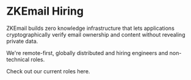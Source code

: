 # ZKEmail Hiring

ZKEmail builds zero knowledge infrastructure that lets applications cryptographically verify email ownership and content without revealing private data. 

We're remote-first, globally distributed and hiring engineers and non-technical roles. 

Check out our current roles here. 
